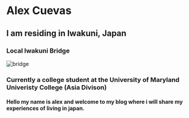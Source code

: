 # Alex Cuevas 
## I am residing in Iwakuni, Japan 

### Local Iwakuni Bridge 

![bridge](https://goo.gl/images/hK8Jr4)








### Currently a college student at the University of Maryland Univeristy College (Asia Divison)

#### Hello my name is alex and welcome to my blog where i will share my experiences of living in japan. 
